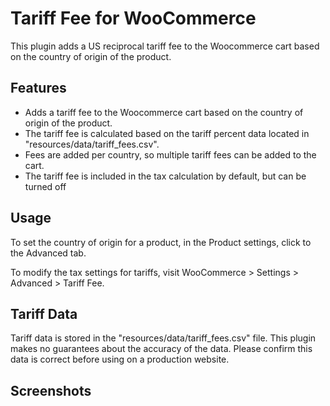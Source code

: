 # Tariff Fee for WooCommerce

This plugin adds a US reciprocal tariff fee to the Woocommerce cart based on the country of origin of the product.

## Features

- Adds a tariff fee to the Woocommerce cart based on the country of origin of the product.
- The tariff fee is calculated based on the tariff percent data located in "resources/data/tariff_fees.csv".
- Fees are added per country, so multiple tariff fees can be added to the cart.
- The tariff fee is included in the tax calculation by default, but can be turned off

## Usage

To set the country of origin for a product, in the Product settings, click to the Advanced tab.

To modify the tax settings for tariffs, visit WooCommerce > Settings > Advanced > Tariff Fee.

## Tariff Data

Tariff data is stored in the "resources/data/tariff_fees.csv" file. This plugin makes no guarantees about the accuracy of the data. Please confirm this data is correct before using on a production website.

## Screenshots